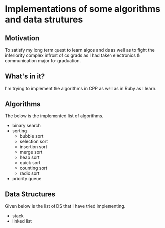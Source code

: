 # Implementations of some algorithms and data strutures

## Motivation
To satisfy my long term quest to learn algos and ds as well as to fight the inferiority complex infront of cs grads as I had taken electronics & communication major for graduation.

## What's in it?

I'm trying to implement the algorithms in CPP as well as in Ruby as I learn.

## Algorithms

The below is the implemented list of algorithms.
  - binary search
  - sorting
    - bubble sort
    - selection sort
    - insertion sort
    - merge sort
    - heap sort
    - quick sort
    - counting sort
    - radix sort
  - priority queue


## Data Structures

Given below is the list of DS that I have tried implementing.
  - stack
  - linked list
